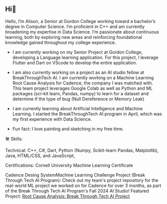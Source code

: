 ## Hi👋

Hello, I’m Alison, a Senior at Gordon College working toward a bachelor’s degree in Computer Science. I’m proficient in C++ and am currently broadening my expertise in Data Science. I’m passionate about continuous learning, both by exploring new areas and reinforcing foundational knowledge gained throughout my college experience.

- I am currently working on my Senior Project at Gordon College, developing a Language learning application. For this project, I leverage Flutter and Dart on VScode to develop the entire application.
- I am also currently working on a project as an AI studio fellow at BreakThroughTech AI. I am currently working on a Machine Learning Root Cause Analysis for Cadence, the company I was matched with. This team project leverages Google Colab as well as Python and ML packages (sci-kit learn, Pandas, numpy) to learn for a dataset and determine if the type of bug (Null Dereference or Memory Leak)

- I am currently learning about Artificial Intelligence and Machine Learning. I started the BreakThroughTech AI program in April, which was my first experience with Data Science.
 
- Fun fact: I love painting and sketching in my free time.

🛠 Skills:

Technical: C++, C#, Dart, Python (Numpy, Scikit-learn Pandas, Matplotlib), Java, HTML/CSS, and JavaScript,

Certifications: Cornell University Machine Learning Certificate

Cadence Desing SystemMachine Learning Challenge Project (Break Through Tech AI Program): Check out my team's project repository for the real-world ML project we worked on for Cadence for over 3 months, as part of the Break Through Tech AI Program's Fall 2024 AI Studio! 
Featured Project: [Root Cause Analysis: Break Through Tech AI Project](https://github.com/kkmanvi123/root-cause-analysis)

